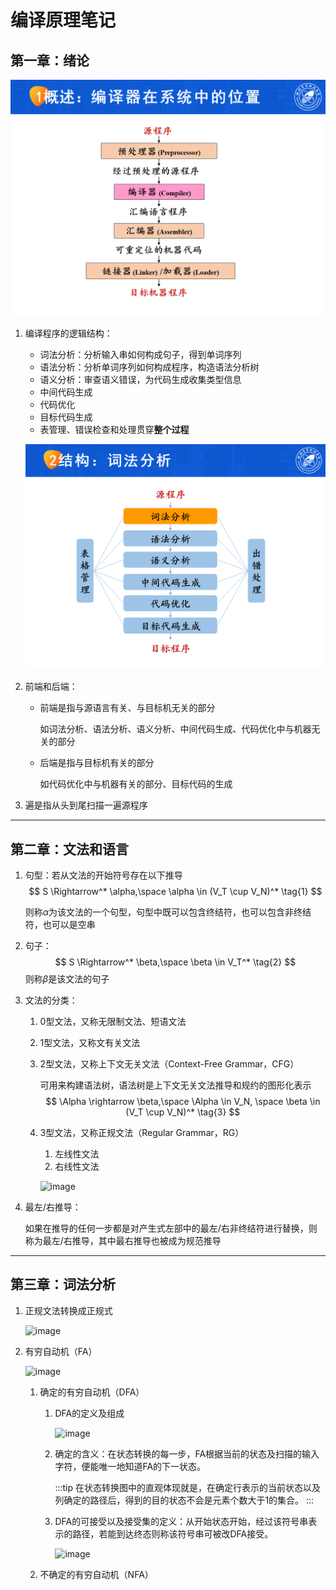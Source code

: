 # 编译原理笔记

## 第一章：绪论

![image](https://github.com/bonjour-npy/Image-Hosting-Service/blob/main/typora_images/Fq_mAL2_G19wtIZSMHEoKcBe6Y4K.png?raw=true)

1. 编译程序的逻辑结构：
   - 词法分析：分析输入串如何构成句子，得到单词序列
   - 语法分析：分析单词序列如何构成程序，构造语法分析树
   - 语义分析：审查语义错误，为代码生成收集类型信息
   - 中间代码生成
   - 代码优化
   - 目标代码生成
   - 表管理、错误检查和处理贯穿**整个过程**
   
   ![image](https://github.com/bonjour-npy/Image-Hosting-Service/blob/main/typora_images/FiP05XBQ5gzerE-DFd0vT1QOUrE8.png?raw=true)
   
2. 前端和后端：

   - 前端是指与源语言有关、与目标机无关的部分

     如词法分析、语法分析、语义分析、中间代码生成、代码优化中与机器无关的部分

   - 后端是指与目标机有关的部分

     如代码优化中与机器有关的部分、目标代码的生成

3. 遍是指从头到尾扫描一遍源程序

---

## 第二章：文法和语言

1. 句型：若从文法的开始符号存在以下推导
   $$
   S \Rightarrow^* \alpha,\space \alpha \in (V_T \cup V_N)^* \tag{1}
   $$
   

   则称$\alpha$为该文法的一个句型，句型中既可以包含终结符，也可以包含非终结符，也可以是空串

2. 句子：
   $$
   S \Rightarrow^* \beta,\space \beta \in V_T^* \tag{2}
   $$
   则称$\beta$是该文法的句子

3. 文法的分类：

   1. 0型文法，又称无限制文法、短语文法

   2. 1型文法，又称文有关文法

   3. 2型文法，又称上下文无关文法（Context-Free Grammar，CFG）

      可用来构建语法树，语法树是上下文无关文法推导和规约的图形化表示
      $$
      \Alpha \rightarrow \beta,\space \Alpha \in V_N, \space \beta \in (V_T \cup V_N)^* \tag{3}
      $$
   
   4. 3型文法，又称正规文法（Regular Grammar，RG）
   
      1. 左线性文法
      2. 右线性文法
   
      ![image](https://changjiang-private-qn.yuketang.cn/slide/6176022/cover610_20230308101609.jpg?e=1685266663&token=IAM-gs8ue1pDIGwtR1CR0Zjdagg7Q2tn5G_1BqTmhmqa:M-MSfKPJMNwtjjZJ-uMpVhbBBEI=)
   
4. 最左/右推导：

   如果在推导的任何一步都是对产生式左部中的最左/右非终结符进行替换，则称为最左/右推导，其中最右推导也被成为规范推导

---

## 第三章：词法分析

1. 正规文法转换成正规式

   ![image](https://changjiang-private-qn.yuketang.cn/slide/6176022/cover685_20230308101616.jpg?e=1685266663&token=IAM-gs8ue1pDIGwtR1CR0Zjdagg7Q2tn5G_1BqTmhmqa:POqsdgFbT44awFYbziL60gZTn-s=)

2. 有穷自动机（FA）

   ![image](https://changjiang-private-qn.yuketang.cn/slide/6176022/cover682_20230308101544.jpg?e=1685266663&token=IAM-gs8ue1pDIGwtR1CR0Zjdagg7Q2tn5G_1BqTmhmqa:kwYHerbpjMYeBQSk5q6PAJWMsr4=)

   1. 确定的有穷自动机（DFA）

      1. DFA的定义及组成

         ![image](https://changjiang-private-qn.yuketang.cn/slide/6176022/cover693_20230308101546.jpg?e=1685266663&token=IAM-gs8ue1pDIGwtR1CR0Zjdagg7Q2tn5G_1BqTmhmqa:Zhk5Lg0OToBfeaOHaDwzxP-3v5E=)

      2. 确定的含义：在状态转换的每一步，FA根据当前的状态及扫描的输入字符，便能唯一地知道FA的下一状态。

         :::tip
         在状态转换图中的直观体现就是，在确定行表示的当前状态以及列确定的路径后，得到的目的状态不会是元素个数大于1的集合。
         :::
   
      3. DFA的可接受以及接受集的定义：从开始状态开始，经过该符号串表示的路径，若能到达终态则称该符号串可被改DFA接受。
   
         ![image](https://changjiang-private-qn.yuketang.cn/slide/6176022/cover704_20230308101549.jpg?e=1685266663&token=IAM-gs8ue1pDIGwtR1CR0Zjdagg7Q2tn5G_1BqTmhmqa:yP4IZcv8kIDzBomTJ_neWaeIE4Y=)
   
   2. 不确定的有穷自动机（NFA）
